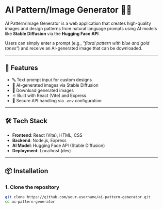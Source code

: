 # AI Pattern/Image Generator 🎨🤖

AI Pattern/Image Generator is a web application that creates high-quality images and design patterns from natural language prompts using AI models like **Stable Diffusion** via the **Hugging Face API**.

Users can simply enter a prompt (e.g., *"floral pattern with blue and gold tones"*) and receive an AI-generated image that can be downloaded.

---

## 🚀 Features

- 🔤 Text prompt input for custom designs
- 🧠 AI-generated images via Stable Diffusion
- 💾 Download generated images
- ⚛️ Built with React (Vite) and Express
- 🔐 Secure API handling via `.env` configuration

---

## 🛠️ Tech Stack

- **Frontend**: React (Vite), HTML, CSS
- **Backend**: Node.js, Express
- **AI Model**: Hugging Face API (Stable Diffusion)
- **Deployment**: Localhost (dev)

---

## 📦 Installation

### 1. Clone the repository

```bash
git clone https://github.com/your-username/ai-pattern-generator.git
cd ai-pattern-generator
